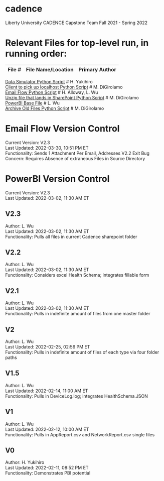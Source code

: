 # cadence
Liberty University CADENCE Capstone Team Fall 2021 - Spring 2022

# Relevant Files for top-level run, in running order:
| File # | File Name/Location | Primary Author |
| ------ | ------------------ | -------------- |
[Data Simulator Python Script](https://github.com/lydia-wu/cadence/blob/e93ec003a91bfbb855342317513598ac01fbcc21/Data_Ingestion/Data_Generator.py)  # H. Yukihiro  
[Client to pick up localhost Python Script](https://github.com/lydia-wu/cadence/blob/163c36f8adceb0bc8462537b470c0b5321a6a2ab/Data_Ingestion/client.py) # M. DiGirolamo  
[Email Flow Python Script](https://github.com/lydia-wu/cadence/blob/f984e492d386a959e98f254e4492ff20969bd4b5/Email_Flow/FlowV_2_3.py) # H. Alloway, L. Wu  
[Unzip file that lands in SharePoint Python Script](https://github.com/lydia-wu/cadence/blob/743ce1f3c3507501376ffdd09529a8648a96b5fa/postprocessing/unzip_sharepoint.py) # M. DiGirolamo  
[PowerBI Base File](https://github.com/lydia-wu/cadence/blob/d9f62a3ed16b97f2a7f8c17093b6b8de28638c0d/cadence_pbi_v2_3.pbix) # L. Wu  
[Archive Old Files Python Script]() # M. DiGirolamo

# Email Flow Version Control
Current Version: V2.3  
Last Updated: 2022-03-30, 10:51 PM ET  
Functionality: Sends 1 Attachment Per Email, Addresses V2.2 Exit Bug  
Concern: Requires Absence of extraneous Files in Source Directory  

# PowerBI Version Control
Current Version: V2.3  
Last Updated: 2022-03-02, 11:30 AM ET  

## V2.3
Author: L. Wu  
Last Updated: 2022-03-02, 11:30 AM ET  
Functionality: Pulls all files in current Cadence sharepoint folder  

## V2.2
Author: L. Wu  
Last Updated: 2022-03-02, 11:30 AM ET  
Functionality: Considers excel Health Schema; integrates fillable form  

## V2.1
Author: L. Wu  
Last Updated: 2022-03-02, 11:30 AM ET  
Functionality: Pulls in indefinite amount of files from one master folder  

## V2
Author: L. Wu  
Last Updated: 2022-02-25, 02:56 PM ET  
Functionality: Pulls in indefinite amount of files of each type via four folder paths  

## V1.5
Author: L. Wu  
Last Updated: 2022-02-14, 11:00 AM ET  
Functionality: Pulls in DeviceLog.log; integrates HealthSchema.JSON  

## V1
Author: L. Wu  
Last Updated: 2022-02-12, 10:00 AM ET  
Functionality: Pulls in AppReport.csv and NetworkReport.csv single files  

## V0 
Author: H. Yukihiro  
Last Updated: 2022-02-11, 08:52 PM ET  
Functionality: Demonstrates PBI potential  
